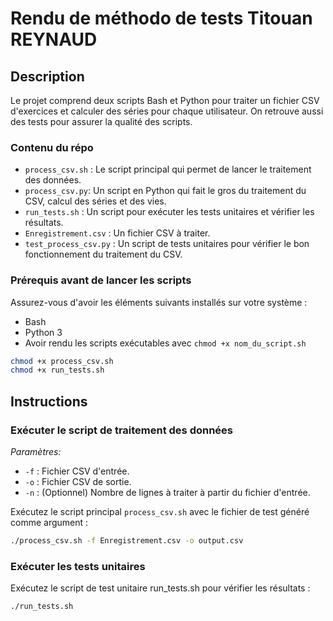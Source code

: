 # Rendu de méthodo de tests Titouan REYNAUD

## Description

Le projet comprend deux scripts Bash et Python pour traiter un fichier CSV d'exercices et calculer des séries pour chaque utilisateur. On retrouve aussi des tests pour assurer la qualité des scripts.

### Contenu du répo

- `process_csv.sh` : Le script principal qui permet de lancer le traitement des données.
- `process_csv.py`: Un script en Python qui fait le gros du traitement du CSV, calcul des séries et des vies.
- `run_tests.sh` : Un script pour exécuter les tests unitaires et vérifier les résultats.
- `Enregistrement.csv` : Un fichier CSV à traiter.
- `test_process_csv.py` : Un script de tests unitaires pour vérifier le bon fonctionnement du traitement du CSV.

### Prérequis avant de lancer les scripts

Assurez-vous d'avoir les éléments suivants installés sur votre système :

- Bash
- Python 3
- Avoir rendu les scripts exécutables avec `chmod +x nom_du_script.sh`
```bash
chmod +x process_csv.sh
chmod +x run_tests.sh
```

## Instructions

### Exécuter le script de traitement des données

*Paramètres:*
- `-f` : Fichier CSV d'entrée.
- `-o` : Fichier CSV de sortie.
- `-n` : (Optionnel) Nombre de lignes à traiter à partir du fichier d'entrée.

Exécutez le script principal `process_csv.sh` avec le fichier de test généré comme argument :

```bash
./process_csv.sh -f Enregistrement.csv -o output.csv
```

### Exécuter les tests unitaires
Exécutez le script de test unitaire run_tests.sh pour vérifier les résultats :
```bash
./run_tests.sh
```
